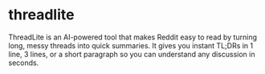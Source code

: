 # threadlite
ThreadLite is an AI-powered tool that makes Reddit easy to read by turning long, messy threads into quick summaries. It gives you instant TL;DRs in 1 line, 3 lines, or a short paragraph so you can understand any discussion in seconds.
